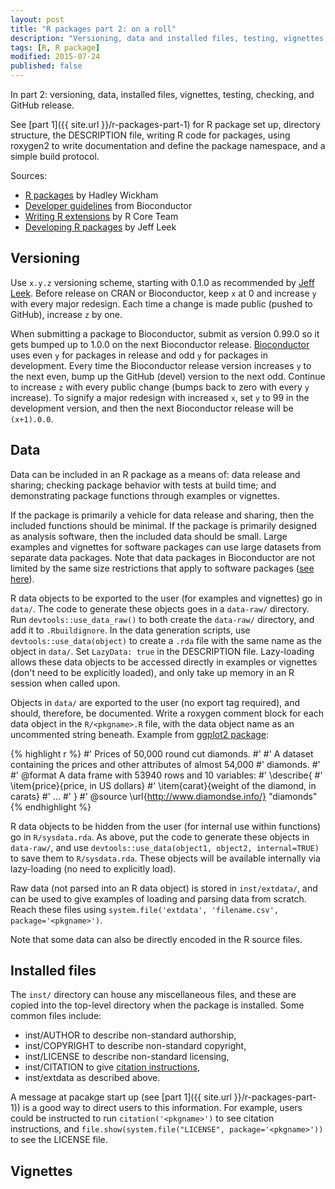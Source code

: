 ```yaml
---
layout: post
title: "R packages part 2: on a roll"
description: "Versioning, data and installed files, testing, vignettes, and GitHub release"
tags: [R, R package]
modified: 2015-07-24
published: false
---
```


In part 2: versioning, data, installed files, vignettes, testing, checking, and GitHub release. 

See [part 1]({{ site.url }}/r-packages-part-1) for R package set up, directory structure, the DESCRIPTION file, writing R code for packages, using roxygen2 to write documentation and define the package namespace, and a simple build protocol. 


Sources:

* [R packages](http://r-pkgs.had.co.nz/) by Hadley Wickham
* [Developer guidelines](http://www.bioconductor.org/developers/) from Bioconductor
* [Writing R extensions](https://cran.r-project.org/doc/manuals/r-release/R-exts.html) by R Core Team
* [Developing R packages](https://github.com/jtleek/rpackages) by Jeff Leek


## Versioning

Use `x.y.z` versioning scheme, starting with 0.1.0 as recommended by [Jeff Leek](https://github.com/jtleek/rpackages#versioning-your-package). 
Before release on CRAN or Bioconductor, keep `x` at 0 and increase `y` with every major redesign. Each time a change is made public (pushed to GitHub), increase `z` by one. 


When submitting a package to Bioconductor, submit as version 0.99.0 so it gets bumped up to 1.0.0 on the next Bioconductor release. 
[Bioconductor](http://www.bioconductor.org/developers/version-numbering/) uses even `y` for packages in release and odd `y` for packages in development. Every time the Bioconductor release version increases `y` to the next even, bump up the GitHub (devel) version to the next odd. 
Continue to increase `z` with every public change (bumps back to zero with every `y` increase). 
To signify a major redesign with increased `x`, set `y` to 99 in the development version, and then the next Bioconductor release will be `(x+1).0.0`. 


## Data

Data can be included in an R package as a means of: data release and sharing; checking package behavior with tests at build time; and demonstrating package functions through examples or vignettes. 

If the package is primarily a vehicle for data release and sharing, then the included functions should be minimal. If the package is primarily designed as analysis software, then the included data should be small. Large examples and vignettes for software packages can use large datasets from separate data packages. Note that data packages in Bioconductor are not limited by the same size restrictions that apply to software packages ([see here](http://bioconductor.org/developers/how-to/buildingPackagesForBioc/#external-data-dirs)). 

R data objects to be exported to the user (for examples and vignettes) go in `data/`. The code to generate these objects goes in a `data-raw/` directory. Run `devtools::use_data_raw()` to both create the `data-raw/` directory, and add it to `.Rbuildignore`. In the data generation scripts, use `devtools::use_data(object)` to create a `.rda` file with the same name as the object in `data/`.   Set `LazyData: true` in the DESCRIPTION file. Lazy-loading allows these data objects to be accessed directly in examples or vignettes (don't need to be explicitly loaded), and only take up memory in an R session when called upon.

Objects in `data/` are exported to the user (no export tag required), and should, therefore, be documented. Write a roxygen comment block for each data object in the `R/<pkgname>.R` file, with the data object name as an uncommented string beneath. Example from [ggplot2 package](https://github.com/hadley/ggplot2):

{% highlight r %}
#' Prices of 50,000 round cut diamonds.
#'
#' A dataset containing the prices and other attributes of almost 54,000
#' diamonds.
#'
#' @format A data frame with 53940 rows and 10 variables:
#' \describe{
#'   \item{price}{price, in US dollars}
#'   \item{carat}{weight of the diamond, in carats}
#'   ...
#' }
#' @source \url{http://www.diamondse.info/}
"diamonds"
{% endhighlight %}

R data objects to be hidden from the user (for internal use within functions) go in `R/sysdata.rda`. As above, put the code to generate these objects in `data-raw/`, and use `devtools::use_data(object1, object2, internal=TRUE)` to save them to `R/sysdata.rda`. These objects will be available internally via lazy-loading (no need to explicitly load). 

Raw data (not parsed into an R data object) is stored in `inst/extdata/`, and can be used to give examples of loading and parsing data from scratch. Reach these files using `system.file('extdata', 'filename.csv', package='<pkgname>')`.  

Note that some data can also be directly encoded in the R source files.  


## Installed files

The `inst/` directory can house any miscellaneous files, and these are copied into the top-level directory when the package is installed. Some common files include:

* inst/AUTHOR to describe non-standard authorship,
* inst/COPYRIGHT to describe non-standard copyright,
* inst/LICENSE to describe non-standard licensing,
* inst/CITATION to give [citation instructions](http://r-pkgs.had.co.nz/inst.html#inst-citation), 
* inst/extdata as described above.

A message at pacakge start up (see [part 1]({{ site.url }}/r-packages-part-1)) is a good way to direct users to this information. For example, users could be instructed to run `citation('<pkgname>')` to see citation instructions, and `file.show(system.file("LICENSE", package='<pkgname>'))` to see the LICENSE file. 


## Vignettes



